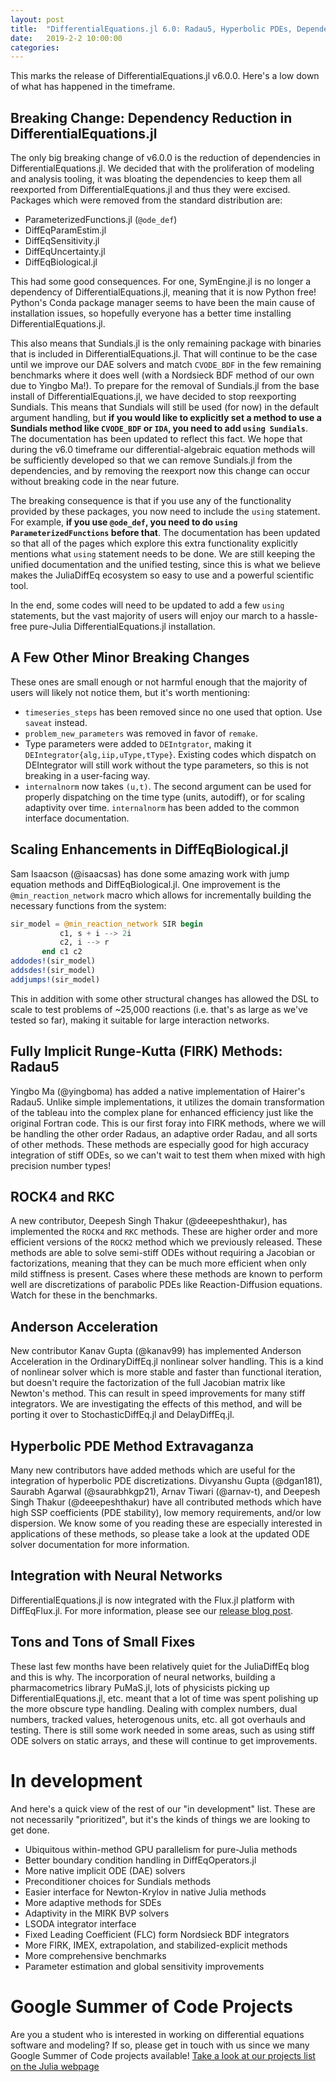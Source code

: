 ```yaml
---
layout: post
title:  "DifferentialEquations.jl 6.0: Radau5, Hyperbolic PDEs, Dependency Reductions"
date:   2019-2-2 10:00:00
categories:
---
```


This marks the release of DifferentialEquations.jl v6.0.0. Here's a low down
of what has happened in the timeframe.

## Breaking Change: Dependency Reduction in DifferentialEquations.jl

The only big breaking change of v6.0.0 is the reduction of dependencies in
DifferentialEquations.jl. We decided that with the proliferation of modeling
and analysis tooling, it was bloating the dependencies to keep them all
reexported from DifferentialEquations.jl and thus they were excised. Packages
which were removed from the standard distribution are:

- ParameterizedFunctions.jl (`@ode_def`)
- DiffEqParamEstim.jl
- DiffEqSensitivity.jl
- DiffEqUncertainty.jl
- DiffEqBiological.jl

This had some good consequences. For one, SymEngine.jl is no longer a dependency
of DifferentialEquations.jl, meaning that it is now Python free! Python's Conda
package manager seems to have been the main cause of installation issues, so
hopefully everyone has a better time installing DifferentialEquations.jl.

This also means that Sundials.jl is the only remaining package with binaries that
is included in DifferentialEquations.jl. That will continue to be the case until
we improve our DAE solvers and match `CVODE_BDF` in the few remaining benchmarks
where it does well (with a Nordsieck BDF method of our own due to Yingbo Ma!).
To prepare for the removal of Sundials.jl from the base install of
DifferentialEquations.jl, we have decided to stop reexporting Sundials. This
means that Sundials will still be used (for now) in the default argument
handling, but **if you would like to explicitly set a method to use a Sundials
method like `CVODE_BDF` or `IDA`, you need to add `using Sundials`**. The
documentation has been updated to reflect this fact. We hope that during the
v6.0 timeframe our differential-algebraic equation methods will be sufficiently
developed so that we can remove Sundials.jl from the dependencies, and by
removing the reexport now this change can occur without breaking code in the
near future.

The breaking consequence is that if you use any of the functionality provided
by these packages, you now need to include the `using` statement. For example,
**if you use `@ode_def`, you need to do `using ParameterizedFunctions` before
that**. The documentation has been updated so that all of the pages which
explore this extra functionality explicitly mentions what `using` statement
needs to be done. We are still keeping the unified documentation and the unified
testing, since this is what we believe makes the JuliaDiffEq ecosystem so
easy to use and a powerful scientific tool.

In the end, some codes will need to be updated to add a few `using` statements,
but the vast majority of users will enjoy our march to a hassle-free pure-Julia
DifferentialEquations.jl installation.

## A Few Other Minor Breaking Changes

These ones are small enough or not harmful enough that the majority of users
will likely not notice them, but it's worth mentioning:

- `timeseries_steps` has been removed since no one used that option. Use `saveat`
  instead.
- `problem_new_parameters` was removed in favor of `remake`.
- Type parameters were added to `DEIntgrator`, making it
  `DEIntegrator{alg,iip,uType,tType}`. Existing codes which dispatch on
  DEIntegrator will still work without the type parameters, so this is not
  breaking in a user-facing way.
- `internalnorm` now takes `(u,t)`. The second argument can be used for
  properly dispatching on the time type (units, autodiff), or for scaling
  adaptivity over time. `internalnorm` has been added to the common
  interface documentation.

## Scaling Enhancements in DiffEqBiological.jl

Sam Isaacson (@isaacsas) has done some amazing work with jump equation methods
and DiffEqBiological.jl. One improvement is the `@min_reaction_network` macro
which allows for incrementally building the necessary functions from the system:

```julia
sir_model = @min_reaction_network SIR begin
           c1, s + i --> 2i
           c2, i --> r
       end c1 c2
addodes!(sir_model)
addsdes!(sir_model)
addjumps!(sir_model)
```

This in addition with some other structural changes has allowed the DSL to scale
to test problems of ~25,000 reactions (i.e. that's as large as we've tested so
far), making it suitable for large interaction networks.

## Fully Implicit Runge-Kutta (FIRK) Methods: Radau5

Yingbo Ma (@yingboma) has added a native implementation of Hairer's Radau5.
Unlike simple implementations, it utilizes the domain transformation of the
tableau into the complex plane for enhanced efficiency just like the original
Fortran code. This is our first foray into FIRK methods, where we will be
handling the other order Radaus, an adaptive order Radau, and all sorts of
other methods. These methods are especially good for high accuracy integration
of stiff ODEs, so we can't wait to test them when mixed with high precision
number types!

## ROCK4 and RKC

A new contributor, Deepesh Singh Thakur (@deeepeshthakur), has implemented the
`ROCK4` and `RKC` methods. These are higher order and more efficient versions
of the `ROCK2` method which we previously released. These methods are able to
solve semi-stiff ODEs without requiring a Jacobian or factorizations, meaning
that they can be much more efficient when only mild stiffness is present. Cases
where these methods are known to perform well are discretizations of parabolic
PDEs like Reaction-Diffusion equations. Watch for these in the benchmarks.

## Anderson Acceleration

New contributor Kanav Gupta (@kanav99) has implemented Anderson Acceleration
in the OrdinaryDiffEq.jl nonlinear solver handling. This is a kind of nonlinear
solver which is more stable and faster than functional iteration, but doesn't
require the factorization of the full Jacobian matrix like Newton's method. This
can result in speed improvements for many stiff integrators. We are investigating
the effects of this method, and will be porting it over to StochasticDiffEq.jl
and DelayDiffEq.jl.

## Hyperbolic PDE Method Extravaganza

Many new contributors have added methods which are useful for the integration
of hyperbolic PDE discretizations. Divyanshu Gupta (@dgan181), Saurabh Agarwal
(@saurabhkgp21), Arnav Tiwari (@arnav-t), and Deepesh Singh Thakur
(@deeepeshthakur) have all contributed methods which have high SSP coefficients
(PDE stability), low memory requirements, and/or low dispersion. We know some of
you reading these are especially interested in applications of these methods,
so please take a look at the updated ODE solver documentation for more
information.

## Integration with Neural Networks

DifferentialEquations.jl is now integrated with the Flux.jl platform with
DiffEqFlux.jl. For more information, please see our
[release blog post](https://julialang.org/blog/2019/01/fluxdiffeq).

## Tons and Tons of Small Fixes

These last few months have been relatively quiet for the JuliaDiffEq blog and this
is why. The incorporation of neural networks, building a pharmacometrics library
PuMaS.jl, lots of physicists picking up DifferentialEquations.jl, etc. meant that
a lot of time was spent polishing up the more obscure type handling. Dealing with
complex numbers, dual numbers, tracked values, heterogenous units, etc. all got
overhauls and testing. There is still some work needed in some areas, such as
using stiff ODE solvers on static arrays, and these will continue to get
improvements.

# In development

And here's a quick view of the rest of our "in development" list. These are not
necessarily "prioritized", but it's the kinds of things we are looking to get
done.

- Ubiquitous within-method GPU parallelism for pure-Julia methods
- Better boundary condition handling in DiffEqOperators.jl
- More native implicit ODE (DAE) solvers
- Preconditioner choices for Sundials methods
- Easier interface for Newton-Krylov in native Julia methods
- More adaptive methods for SDEs
- Adaptivity in the MIRK BVP solvers
- LSODA integrator interface
- Fixed Leading Coefficient (FLC) form Nordsieck BDF integrators
- More FIRK, IMEX, extrapolation, and stabilized-explicit methods
- More comprehensive benchmarks
- Parameter estimation and global sensitivity improvements

# Google Summer of Code Projects

Are you a student who is interested in working on differential equations
software and modeling? If so, please get in touch with us since we many Google
Summer of Code projects available! [Take a look at our projects
list on the Julia webpage](https://julialang.org/soc/projects/diffeq.html)
